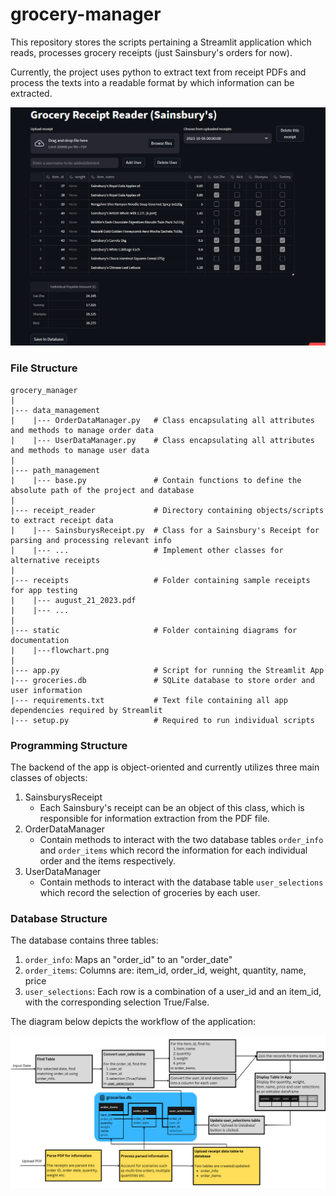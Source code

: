 # grocery-manager
This repository stores the scripts pertaining a Streamlit application which reads, processes grocery receipts (just Sainsbury's orders for now).

Currently, the project uses python to extract text from receipt PDFs and process the texts into a readable format by which information can be extracted.

![Alt text](static/app_layout.png)


### File Structure
```
grocery_manager
|
|--- data_management
|    |--- OrderDataManager.py   # Class encapsulating all attributes and methods to manage order data
|    |--- UserDataManager.py    # Class encapsulating all attributes and methods to manage user data
|
|--- path_management
|    |--- base.py               # Contain functions to define the absolute path of the project and database
|
|--- receipt_reader             # Directory containing objects/scripts to extract receipt data
|    |--- SainsburysReceipt.py  # Class for a Sainsbury's Receipt for parsing and processing relevant info
|    |--- ...                   # Implement other classes for alternative receipts
|
|--- receipts                   # Folder containing sample receipts for app testing
|    |--- august_21_2023.pdf
|    |--- ...
|
|--- static                     # Folder containing diagrams for documentation
|    |---flowchart.png
|
|--- app.py                     # Script for running the Streamlit App
|--- groceries.db               # SQLite database to store order and user information
|--- requirements.txt           # Text file containing all app dependencies required by Streamlit
|--- setup.py                   # Required to run individual scripts
```

### Programming Structure
The backend of the app is object-oriented and currently utilizes three main classes of objects:

1. SainsburysReceipt
    - Each Sainsbury's receipt can be an object of this class, which is responsible for information extraction from the PDF file.
2. OrderDataManager
    - Contain methods to interact with the two database tables `order_info` and `order_items` which record the information for each individual order and the items respectively.
3. UserDataManager
    - Contain methods to interact with the database table `user_selections` which record the selection of groceries by each user.

### Database Structure
The database contains three tables:
1. `order_info`: Maps an "order_id" to an "order_date"
2. `order_items`: Columns are: item_id, order_id, weight, quantity, name, price
3. `user_selections`: Each row is a combination of a user_id and an item_id, with the corresponding selection True/False.

The diagram below depicts the workflow of the application:

![Alt text](static/Flowchart.png)
